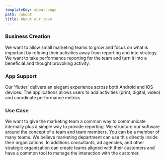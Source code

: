 ```yaml
---
templateKey: about-page
path: /about
title: About our team
---
```

### Business Creation

We want to allow small marketing teams to grow and focus on what is important by refining their activities away from reporting and into strategy. We want to take performance reporting for the team and turn it into a beneficial and thought provoking activity.

### App Support

Our 'flutter' delivers an elegant experience across both Android and iOS devices.  The applications allows users to add activities (print, digital, video) and coordinate performance metrics.

### Use Case

We want to give the marketing team a common way to communicate internally  plus a simple way to provide reporting.  We structure our software around the concept of a team and team members.  You can be a member of many teams.  We believe marketing department can use this directly inside their organizations.  In additions consultants, ad agencies, and other strategic organization can create teams aligned with their customers  and have a common tool to manage the interaction with the customer.